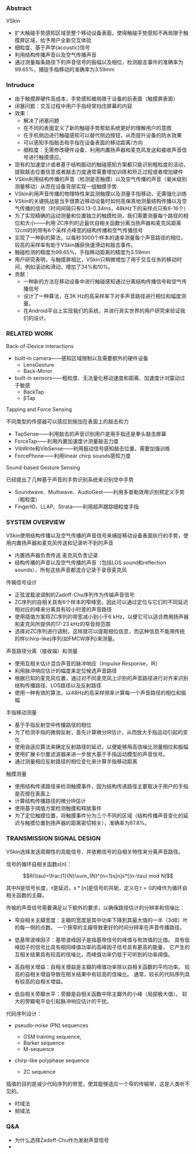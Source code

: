 ### Abstract

VSkin

- 扩大触碰手势感知区域至整个移动设备表面，使得触碰手势感知不再局限于触摸屏区域，给予用户全新交互体验
- 细粒度、基于声学(acoustic)信号
- 利用结构传播声音以及空气传播声音
- 通过测量每条路径下的声音信号的振幅以及相位，检测敲击事件的准确率为99.65%，捕捉手指移动的准确率为3.59mm

### Intruduce

- 由于触摸屏硬件高成本，手势感知被局限于设备的前表面（触摸屏表面）
- 闭塞问题：交互过程中用户手指经常挡住屏幕的内容
- 效果：
  - 解决了闭塞问题
  - 在不同的表面定义了新的触碰手势帮助系统更好的理解用户的意图
  - 在手机侧边进行触碰感知可以替代侧边按钮，从而提升设备的防水效果
  - 可以感知手指敲击和手指在设备表面的移动距离/方向
  - 细粒度：无需修改硬件设备，利用内置扬声器和麦克风发送和接收声音信号进行触摸感应。
- 现有的加速度计或者基于结构振动的触碰感知方案都只能识别粗粒度的活动，提取敲击位置信息或者敲击力度通常需要增加训练和矫正过程或者增加硬件
- VSkin利用结构传播的声音（检测是否触摸）以及空气传播的声音（毫米级别测量移动）从而在设备背部实现一组触摸手势
- VSkin利用声音传播的物理特性来监测触摸以及测量手指移动，无需强化训练
- VSkin的关键挑战是当手很靠近移动设备时如何高保真地测量结构传播以及空气传播的信号（时间间隔只有0.13-0.34ms，48kHz下的采样点只有6-16个）
-  为了实现精确的运动测量和位置独立的触摸检测，我们需要测量每个路径的相位和大小——利用 ZC序列的近最优自相关函数分离当扬声器和麦克风距离12cm时的带有6个采样点峰宽的结构传播和空气传播信号
- 实现了一种新的算法，以每秒3000个样本的速率测量每个声音路径的相位， 较高的采样率有助于VSkin捕获快速滑动和敲击事件。
-  触碰检测的精度为99.65%，手指移动距离的精度为3.59mm
- 用户研究表明，与触摸屏相比，VSkin只稍微增加了用于交互任务的移动时间，例如滚动和滑动，增加了34%和10%。
- 贡献：
  - 一种新的方法在移动设备中进行触碰感知通过分离结构传播信号和空气传播信号
  -  设计了一种算法，在3K Hz的高采样率下对多声音路径进行相位和幅度测量。
  -  在Android平台上实现我们的系统，并进行真实世界的用户研究来验证我们的设计。

### RELATED WORK

Back-of-Device interactions

- built-in camera——感知区域限制以及需要额外的硬件设备
  - LensGesture
  - Back-Mirror
- built-in sensors——粗粒度、无法量化移动速度和距离、加速度计对震动过于敏感
  - BackTap
  - βTap

Tapping and Force Sensing

不同类型的传感器可以感应到施加在表面上的敲击和力

- TapSense——利用敲击的声音识别用户是用手指还是拳头敲击屏幕
- ForceTap——利用内置加速度计测量敲击力度
- VibWrite和VibSense——利用振动信号感知敲击位置，需要加强训练
- ForcePhone——利用linear chirp sounds感知力度

Sound-based Gesture Sensing

已经提出了几种基于声音的手势识别系统来识别空中手势

- Soundwave、Multiwave、AudioGest——利用多普勒效用识别预定义手势（粗粒度）
- FingerIO、LLAP、Strata——利用超声跟踪细粒度手指

### SYSTEM OVERVIEW

VSkin使用结构传播以及空气传播的声音信号来捕捉移动设备表面执行的手势，使用内置扬声器和麦克风传送和记录听不到的声音

- 内置扬声器负责传送 麦克风负责记录
- 结构传播的声音以及空气传播的声音（包括LOS sound和reflection sounds），所有这些声音都混合记录于录音麦克风

传输信号设计

- 正弦波载波调制的Zadoff-Chu序列作为传输声音信号
- ZC序列的自相关具有6个样本的窄峰宽，因此可以通过定位与它们的不同延迟相对应的峰来分离具有较小时差的声音路径
- 使用插值方案将ZC序列的带宽减小到小于6 kHz，以便它可以适合商用扬声器和麦克风所提供的17-23 kHz的窄音频范围
-  选择对ZC序列进行调制，这样就可以提取相位信息，而这种信息不能用传统的样(chirp-like)序列(如FMCW序列)来测量。

声音路径分离（接收端）和测量

- 使用互相关估计混合声音的脉冲响应（Impulse Response，IR）
- 利用脉冲响应估计的幅度来定位候选声音路径
- 根据已知的麦克风位置，通过对不同麦克风上识别的声音路径进行对齐来识别结构传播路径、LOS路径以及反射路径
- 使用一种有效的算法，以48Hz的高采样频率计算每一个声音路径的相位和振幅

手指移动测量

- 基于手指反射空中传播路径的相位
-  为了检测手指的微弱反射，首先计算微分IR估计，从而放大手指运动引起的变化
-  使用自适应算法来确定反射路径的延迟，以便能够用高信噪比测量相位和振幅
-  使用扩展卡尔曼滤波器来进一步放大基于手指运动模型的声音信号。
-  通过测量相应反射路径的相位变化来计算手指移动距离

触摸测量

-  使用结构传递路径来检测触摸事件，因为结构传递路径主要取决于用户的手指是否按在表面上
- 计算结构传播路径的微分IR估计
- 使用基于阈值方案检测触摸和释放事件
-  为了定位触摸位置，将触摸事件分为三个不同的区域（结构传播声音变化的延迟与触摸位置到扬声器的距离密切相关），准确率为87.8%。

### TRANSMISSION SIGNAL DESIGN

 VSkin选择发送周期性的高能信号，并依赖信号的自相关特性来分离声音路径。

信号的循环自相关函数$s[n]$：

$$R(\tau)=\frac{1}{N}\sum_{N}^{n=1}s[n]s*[(n-\tau) mod N]$$

其中$N$是信号长度，$\tau$是延迟，$s*[n]$是信号的共轭，定义在$\tau=0$的峰作为循环自相关函数的主瓣。

 传输的声音信号需要满足以下额外的要求，以确保路径估计的分辨率和信噪比：

- 窄自相关主瓣宽度：主瓣的宽度是其中功率下降到其最大值的一半（3dB）叶的每一侧的点数。 一个狭窄的主瓣导致更好的时间分辨率在声音传播路径。
-  低基带波峰因子：基带波峰因子是指基带信号的峰值与有效值的比值。 具有低峰因子的信号比具有相同峰值功率的高峰因子信号具有更高的能量， 它产生的互相关结果具有较高的信噪比，而峰值功率仍低于可听到的功率阈值。

-  高自相关增益：自相关增益是主瓣的峰值功率除以自相关函数的平均功率。 较高的自相关增益导致在相关结果中有较高的信噪比。 通常，较长的代码序列具有较高的自相关增益。
-  低自相关旁瓣水平：旁瓣是自相关函数中除主瓣外的小峰（局部极大值）。 较大的旁瓣电平会引起脉冲响应估计的干扰。

代码序列设计：

- pseudo-noise (PN) sequences
  -  GSM training sequence,
  - Barker sequence
  - M-sequence

- chirp-like polyphase sequence
  - ZC sequence

插值的目的是减少代码序列的带宽，使其能够适应一个窄的传输带，这是人类听不见的。

- 时域法
- 频域法

### Q&A

- 为什么选择Zadoff-Chu作为发射声音信号
- 




